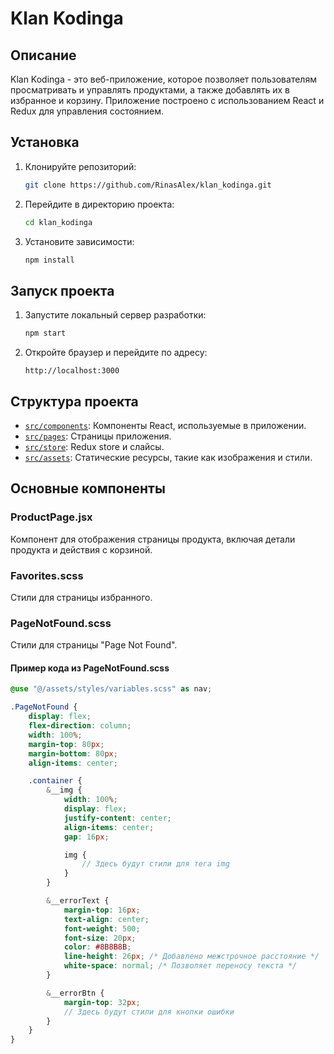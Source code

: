 # Klan Kodinga

## Описание
Klan Kodinga - это веб-приложение, которое позволяет пользователям просматривать и управлять продуктами, а также добавлять их в избранное и корзину. Приложение построено с использованием React и Redux для управления состоянием.

## Установка

1. Клонируйте репозиторий:
    ```sh
    git clone https://github.com/RinasAlex/klan_kodinga.git
    ```

2. Перейдите в директорию проекта:
    ```sh
    cd klan_kodinga
    ```

3. Установите зависимости:
    ```sh
    npm install
    ```

## Запуск проекта

1. Запустите локальный сервер разработки:
    ```sh
    npm start
    ```

2. Откройте браузер и перейдите по адресу:
    ```
    http://localhost:3000
    ```

## Структура проекта

- [`src/components`](command:_github.copilot.openRelativePath?%5B%7B%22scheme%22%3A%22file%22%2C%22authority%22%3A%22%22%2C%22path%22%3A%22%2Fc%3A%2FUsers%2Fvladi%2FDesktop%2FTelRan%2Fklan_kodinga%2Fsrc%2Fcomponents%22%2C%22query%22%3A%22%22%2C%22fragment%22%3A%22%22%7D%2C%2248fdd741-271c-4401-b9f8-c8caa1ad89d3%22%5D "c:\Users\vladi\Desktop\TelRan\klan_kodinga\src\components"): Компоненты React, используемые в приложении.
- [`src/pages`](command:_github.copilot.openRelativePath?%5B%7B%22scheme%22%3A%22file%22%2C%22authority%22%3A%22%22%2C%22path%22%3A%22%2Fc%3A%2FUsers%2Fvladi%2FDesktop%2FTelRan%2Fklan_kodinga%2Fsrc%2Fpages%22%2C%22query%22%3A%22%22%2C%22fragment%22%3A%22%22%7D%2C%2248fdd741-271c-4401-b9f8-c8caa1ad89d3%22%5D "c:\Users\vladi\Desktop\TelRan\klan_kodinga\src\pages"): Страницы приложения.
- [`src/store`](command:_github.copilot.openRelativePath?%5B%7B%22scheme%22%3A%22file%22%2C%22authority%22%3A%22%22%2C%22path%22%3A%22%2Fc%3A%2FUsers%2Fvladi%2FDesktop%2FTelRan%2Fklan_kodinga%2Fsrc%2Fstore%22%2C%22query%22%3A%22%22%2C%22fragment%22%3A%22%22%7D%2C%2248fdd741-271c-4401-b9f8-c8caa1ad89d3%22%5D "c:\Users\vladi\Desktop\TelRan\klan_kodinga\src\store"): Redux store и слайсы.
- [`src/assets`](command:_github.copilot.openRelativePath?%5B%7B%22scheme%22%3A%22file%22%2C%22authority%22%3A%22%22%2C%22path%22%3A%22%2Fc%3A%2FUsers%2Fvladi%2FDesktop%2FTelRan%2Fklan_kodinga%2Fsrc%2Fassets%22%2C%22query%22%3A%22%22%2C%22fragment%22%3A%22%22%7D%2C%2248fdd741-271c-4401-b9f8-c8caa1ad89d3%22%5D "c:\Users\vladi\Desktop\TelRan\klan_kodinga\src\assets"): Статические ресурсы, такие как изображения и стили.

## Основные компоненты

### ProductPage.jsx
Компонент для отображения страницы продукта, включая детали продукта и действия с корзиной.

### Favorites.scss
Стили для страницы избранного.

### PageNotFound.scss
Стили для страницы "Page Not Found".

#### Пример кода из PageNotFound.scss
```scss
@use "@/assets/styles/variables.scss" as nav;

.PageNotFound {
    display: flex;
    flex-direction: column;
    width: 100%;
    margin-top: 80px;
    margin-bottom: 80px;
    align-items: center;

    .container {
        &__img {
            width: 100%;
            display: flex;
            justify-content: center;
            align-items: center;
            gap: 16px;

            img {
                // Здесь будут стили для тега img
            }
        }

        &__errorText {
            margin-top: 16px;
            text-align: center;
            font-weight: 500;
            font-size: 20px;
            color: #8B8B8B;
            line-height: 26px; /* Добавлено межстрочное расстояние */
            white-space: normal; /* Позволяет переносу текста */
        }

        &__errorBtn {
            margin-top: 32px;
            // Здесь будут стили для кнопки ошибки
        }
    }
}